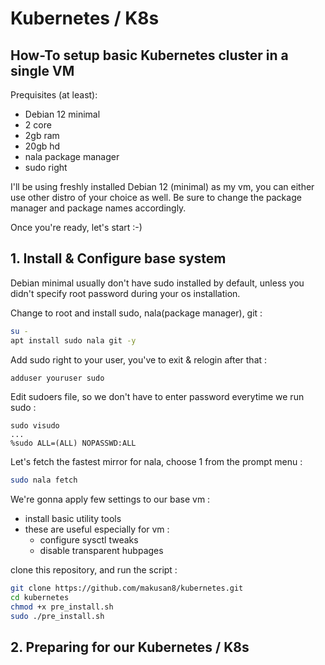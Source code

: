 
# Kubernetes / K8s

## How-To setup basic Kubernetes cluster in a single VM

Prequisites (at least):
  - Debian 12 minimal
  - 2 core
  - 2gb ram
  - 20gb hd
  - nala package manager
  - sudo right

I'll be using freshly installed Debian 12 (minimal) as my vm,
you can either use other distro of your choice as well. Be sure
to change the package manager and package names accordingly.

Once you're ready, let's start :-)


## 1. Install & Configure base system

Debian minimal usually don't have sudo installed by default,
unless you didn't specify root password during your os installation.


Change to root and install sudo, nala(package manager), git :

```bash
su -
apt install sudo nala git -y
```

Add sudo right to your user, you've to exit & relogin after that :

```bash
adduser youruser sudo
```

Edit sudoers file, so we don't have to enter password everytime we run sudo :

```
sudo visudo
...
%sudo ALL=(ALL) NOPASSWD:ALL
```

Let's fetch the fastest mirror for nala, choose 1 from the prompt menu :

```bash
sudo nala fetch
```

We're gonna apply few settings to our base vm :

  - install basic utility tools
  - these are useful especially for vm :
    - configure sysctl tweaks
    - disable transparent hubpages

clone this repository, and run the script :

```bash
git clone https://github.com/makusan8/kubernetes.git
cd kubernetes
chmod +x pre_install.sh
sudo ./pre_install.sh
```


## 2. Preparing for our Kubernetes / K8s

